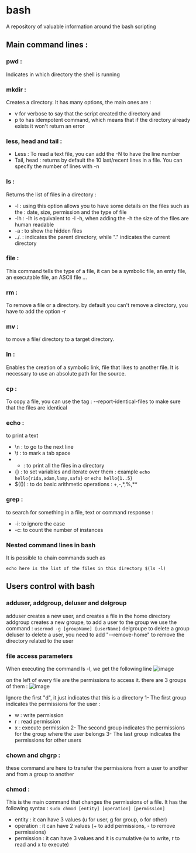 # bash
A repository of valuable information around the bash scripting 

## Main command lines : 

### pwd : 
Indicates in which directory the shell is running 

### mkdir :
Creates a directory. It has many options, the main ones are :
  - v for verbose to say that the script created the directory and 
  - p to has idempotent command, which means that if the directory already exists it won't return an error 

### less, head and tail : 
 - Less : To read a text file, you can add the -N to have the line number 
 - Tail, head : returns by default the 10 last/recent lines in a file. You can specify the number of lines with -n

### ls :
Returns the list of files in a directory : 
  - -l : using this option allows you to have some details on the files such as the : date, size, permission and the type of file 
  - -lh : -lh is equivalent to -l -h, when adding the -h the size of the files are human readable 
  - -a : to show the hidden files 
  - ../. : indicates the parent directory, while "." indicates the current directory 

### file : 
This command tells the type of a file, it can be a symbolic file, an emty file, an executable file, an ASCII file ...

### rm : 
To remove a file or a directory. by default you can't remove a directory, you have to add the option -r

### mv : 
to move a file/ directory to a target directory. 

### ln :
Enables the creation of a symbolic link, file that likes to another file. It is necessary to use an absolute path for the source.

### cp :
To copy a file, you can use the tag : --report-identical-files to make sure that the files are identical 

### echo :
to print a text
- \n : to go to the next line 
- \t : to mark a tab space 
- * : to print all the files in a directory 
- {} : to set variables and iterate over them : example ``` echo hello{rida,adam,lamy,safa} ``` or ``` echo hello{1..5} ```
- $(()) : to do basic arithmetic operations : +,-,*,%,** 

### grep : 
to search for something in a file, text or command response : 
  - -i: to ignore the case 
  - -c: to count the number of instances 

### Nested command lines in bash 

It is possible to chain commands such as 

``` echo here is the list of the files in this directory $(ls -l) ```


## Users control with bash 

### adduser, addgroup, deluser and delgroup
adduser creates a new user, and creates a file in the home directory
addgroup creates a new groupe, to add a user to the group we use the command : ```usermod -g [groupName] [userName]```
delgroupe to delete a group 
deluser to delete a user, you need to add "--remove-home" to remove the directory related to the user 

### file access parameters 
When executing the command ls -l, we get the following line 
![image](https://user-images.githubusercontent.com/42012627/173235694-89153857-66ea-4054-9845-73eab88b8908.png)

on the left of every file are the permissions to access it. there are 3 groups of them : 
![image](https://user-images.githubusercontent.com/42012627/173235769-b8189d91-3073-4e1c-a0df-6a5c69ff951d.png)

Ignore the first "d", it just indicates that this is a directory
1- The first group indicates the permissions for the user : 
  - w : write permission
  - r : read permission
  - x : execute permission 
2- The second group indicates the permissions for the group where the user belongs 
3- The last group indicates the permissions for other users 

### chown and chgrp : 
these command are here to transfer the permissions from a user to another and from a group to another

### chmod : 
This is the main command that changes the permissions of a file. It has the following syntax : 
``` sudo chmod [entity] [operation] [permission] ```
  - entity : it can have 3 values (u  for user, g for group, o for other)
  - operation : it can have 2 values (+ to add permissions, - to remove permissions)
  - permission : it can have 3 values and it is cumulative (w to write, r to read and x to execute)  



